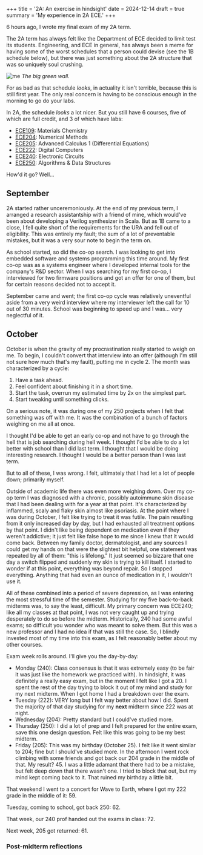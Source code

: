 +++
title = '2A: An exercise in hindsight'
date = 2024-12-14
draft = true
summary = 'My experience in 2A ECE.'
+++

6 hours ago, I wrote my final exam of my 2A term.

The 2A term has always felt like the Department of ECE decided to limit test its students. Engineering, and ECE in general, has always been a meme for having some of the worst schedules that a person could devise (see the 1B schedule below), but there was just something about the 2A structure that was so uniquely soul crushing.

![me](/images/2A/1B.jpeg)
*The big green wall.*

For as bad as that schedule *looks*, in actuality it isn't terrible, because this is still first year. The only real concern is having to be conscious enough in the morning to go do your labs.

In 2A, the schedule *looks* a lot nicer. But you still have 6 courses, five of which are full credit, and 3 of which have labs:

* [ECE109](https://uwflow.com/course/ece109): Materials Chemistry
* [ECE204](https://uwflow.com/course/ece204): Numerical Methods
* [ECE205](https://uwflow.com/course/ece205): Advanced Calculus 1 (Differential Equations)
* [ECE222](https://uwflow.com/course/ece222): Digital Computers
* [ECE240](https://uwflow.com/course/ece240): Electronic Circuits
* [ECE250](https://uwflow.com/course/ece250): Algorithms & Data Structures

How'd it go? Well...

## September

2A started rather unceremoniously. At the end of my previous term, I arranged a research assistantship with a friend of mine, which would've been about developing a Verilog synthesizer in Scala. But as 1B came to a close, I fell quite short of the requirements for the URA and fell out of eligibility. This was entirely my fault; the sum of a lot of preventable mistakes, but it was a very sour note to begin the term on.

As school started, so did the co-op search. I was looking to get into embedded software and systems programming this time around. My first co-op was as a systems engineer where I developed internal tools for the company's R&D sector. When I was searching for my first co-op, I interviewed for two firmware positions and got an offer for one of them, but for certain reasons decided not to accept it.

September came and went; the first co-op cycle was relatively uneventful aside from a very weird interview where my interviewer left the call for 10 out of 30 minutes. School was beginning to speed up and I was... very neglectful of it.

## October

October is when the gravity of my procrastination really started to weigh on me. To begin, I couldn't convert that interview into an offer (although I'm still not sure how much that's my fault), putting me in cycle 2. The month was characterized by a cycle:

1. Have a task ahead.
2. Feel confident about finishing it in a short time.
3. Start the task, overrun my estimated time by 2x on the simplest part.
4. Start tweaking until something clicks.

On a serious note, it was during one of my 250 projects when I felt that something was off with me. It was the combination of a bunch of factors weighing on me all at once. 

I thought I'd be able to get an early co-op and not have to go through the hell that is job searching during hell week. I thought I'd be able to do a lot better with school than I did last term. I thought that I would be doing interesting research. I thought I would be a better person than I was last term.

But to all of these, I was wrong. I felt, ultimately that I had let a lot of people down; primarily myself.

Outside of academic life there was even more weighing down. Over my co-op term I was diagnosed with a chronic, possibly autoimmune skin disease that I had been dealing with for a year at that point. It's characterized by inflammed, scaly and flaky skin almost like psoriasis. At the point where I was during October, I felt like trying to treat it was futile. The pain resulting from it only increased day by day, but I had exhausted all treatment options by that point. I didn't like being dependent on medication even if they weren't addictive; it just felt like false hope to me since I knew that it would come back. Between my family doctor, dermatologist, and any sources I could get my hands on that were the slightest bit helpful, one statement was repeated by all of them: "this is lifelong." It just seemed so bizzare that one day a switch flipped and suddenly my skin is trying to kill itself. I started to wonder if at this point, everything was beyond repair. So I stopped everything. Anything that had even an ounce of medication in it, I wouldn't use it.

All of these combined into a period of severe depression, as I was entering the most stressful time of the semester. Studying for my five back-to-back midterms was, to say the least, difficult. My primary concern was ECE240; like all my classes at that point, I was not very caught up and trying desperately to do so before the midterm. Historically, 240 had some awful exams; so difficult you wonder who was meant to solve them. But this was a new professor and I had no idea if that was still the case. So, I blindly invested most of my time into this exam, as I felt reasonably better about my other courses.

Exam week rolls around. I'll give you the day-by-day:

* Monday (240): Class consensus is that it was extremely easy (to be fair it was just like the homework we practiced with). In hindsight, it was definitely a really easy exam, but in the moment I felt like I got a 20. I spent the rest of the day trying to block it out of my mind and study for my next midterm. When I got home I had a breakdown over the exam.
* Tuesday (222): VERY long but I felt way better about how I did. Spent the majority of that day studying for my **next** midterm since 222 was at night.
* Wednesday (204): Pretty standard but I could've studied more.
* Thursday (250): I did a lot of prep and I felt prepared for the entire exam, save this one design question. Felt like this was going to be my best midterm.
* Friday (205): This was my birthday (October 25). I felt like it went similar to 204; fine but I should've studied more. In the afternoon I went rock climbing with some friends and got back our 204 grade in the middle of that. My result? 45. I was a little adamant that there had to be a mistake, but felt deep down that there wasn't one. I tried to block that out, but my mind kept coming back to it. That ruined my birthday a little bit.

That weekend I went to a concert for Wave to Earth, where I got my 222 grade in the middle of it: 59.

Tuesday, coming to school, got back 250: 62.

That week, our 240 prof handed out the exams in class: 72.

Next week, 205 got returned: 61.

### Post-midterm reflections

